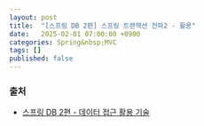 ```yaml
---
layout: post
title:  "[스프링 DB 2편] 스프링 트랜잭션 전파2 - 활용"
date:   2025-02-01 07:00:00 +0900
categories: Spring&nbsp;MVC
tags: []
published: false
---
```


### 출처

- [스프링 DB 2편 - 데이터 접근 활용 기술](https://www.inflearn.com/course/%EC%8A%A4%ED%94%84%EB%A7%81-db-2)